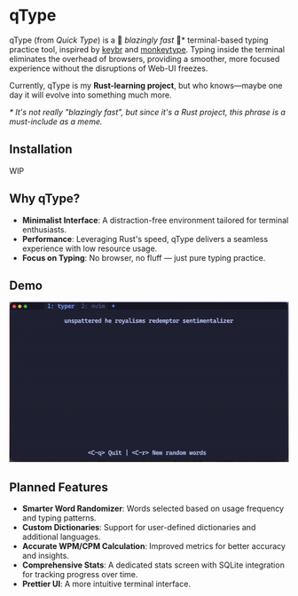 # **qType**

qType (from _Quick Type_) is a 🚀 _blazingly fast_ 🚀\* terminal-based typing practice tool,
inspired by [keybr] and [monkeytype]. Typing inside the terminal eliminates the
overhead of browsers, providing a smoother, more focused experience without the
disruptions of Web-UI freezes.

Currently, qType is my **Rust-learning project**, but who knows—maybe one day
it will evolve into something much more.

[keybr]: https://www.keybr.com/
[monkeytype]: https://monkeytype.com/

_\* It's not really "blazingly fast", but since it's a Rust project, this
phrase is a must-include as a meme._

## Installation

WIP

## **Why qType?**

- **Minimalist Interface**: A distraction-free environment tailored for
  terminal enthusiasts.
- **Performance**: Leveraging Rust's speed, qType delivers a seamless
  experience with low resource usage.
- **Focus on Typing**: No browser, no fluff — just pure typing practice.

## **Demo**

![demo gif](./img/demo.gif)

## **Planned Features**

- **Smarter Word Randomizer**: Words selected based on usage frequency and
  typing patterns.
- **Custom Dictionaries**: Support for user-defined dictionaries and additional
  languages.
- **Accurate WPM/CPM Calculation**: Improved metrics for better accuracy and
  insights.
- **Comprehensive Stats**: A dedicated stats screen with SQLite integration for
  tracking progress over time.
- **Prettier UI**: A more intuitive terminal interface.
